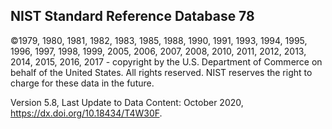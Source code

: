 ## NIST Standard Reference Database 78

©1979, 1980, 1981, 1982, 1983, 1985, 1988, 1990, 1991, 1993, 1994, 1995, 1996, 1997, 1998, 1999, 2005, 2006, 2007, 2008, 2010, 2011, 2012, 2013, 2014, 2015, 2016, 2017 - copyright by the U.S. Department of Commerce on behalf of the United States. All rights reserved. NIST reserves the right to charge for these data in the future.

Version 5.8, Last Update to Data Content: October 2020, https://dx.doi.org/10.18434/T4W30F.